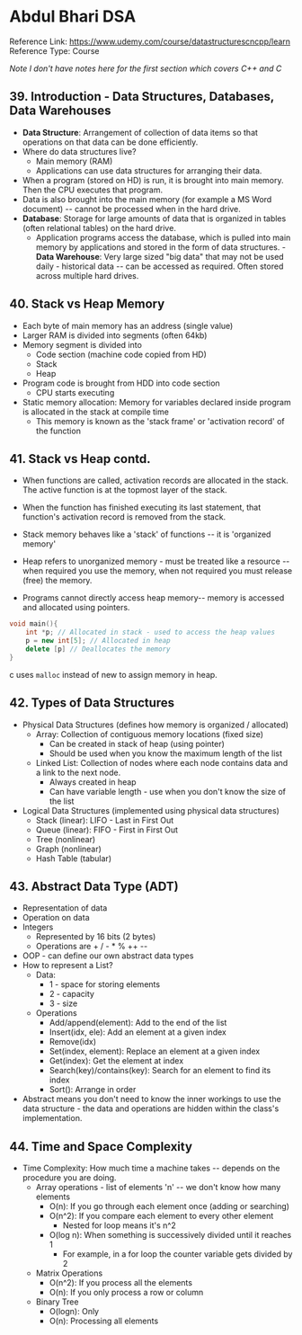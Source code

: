 # Abdul Bhari DSA

Reference Link: https://www.udemy.com/course/datastructurescncpp/learn
Reference Type: Course

*Note I don't have notes here for the first section which covers C++ and C*
## 39. Introduction - Data Structures, Databases, Data Warehouses

- **Data Structure**: Arrangement of collection of data items so that operations on that data can be done efficiently.
- Where do data structures live? 
	- Main memory (RAM)
	- Applications can use data structures for arranging their data.
- When a program (stored on HD) is run, it is brought into main memory. Then the CPU executes that program. 
- Data is also brought into the main memory (for example a MS Word document) -- cannot be processed when in the hard drive.
- **Database**: Storage for large amounts of data that is organized in tables (often relational tables) on the hard drive. 
	- Application programs access the database, which is pulled into main memory by applications and stored in the form of data structures.
-**Data Warehouse**: Very large sized "big data" that may not be used daily - historical data -- can be accessed as required. Often stored across multiple hard drives.

## 40. Stack vs Heap Memory

- Each byte of main memory has an address (single value)
- Larger RAM is divided into segments (often 64kb)
- Memory segment is divided into 
	- Code section (machine code copied from HD)
	- Stack
	- Heap
- Program code is brought from HDD into code section
	- CPU starts executing
- Static memory allocation: Memory for variables declared inside program is allocated in the stack at compile time
	- This memory is known as the 'stack frame' or 'activation record' of the function

## 41. Stack vs Heap contd.

- When functions are called, activation records are allocated in the stack. The active function is at the topmost layer of the stack.
- When the function has finished executing its last statement, that function's activation record is removed from the stack.
- Stack memory behaves like a 'stack' of functions -- it is 'organized memory'

- Heap refers to unorganized memory - must be treated like a resource -- when required you use the memory, when not required you must release (free) the memory.
- Programs cannot directly access heap memory-- memory is accessed and allocated using pointers.

```c++
void main(){
	int *p; // Allocated in stack - used to access the heap values
	p = new int[5]; // Allocated in heap
	delete [p] // Deallocates the memory
}
```

c uses `malloc` instead of new to assign memory in heap.
## 42. Types of Data Structures

- Physical Data Structures (defines how memory is organized / allocated)
	- Array: Collection of contiguous memory locations (fixed size)
		- Can be created in stack of heap (using pointer)
		- Should be used when you know the maximum length of the list
	- Linked List: Collection of nodes where each node contains data and a link to the next node.
		- Always created in heap
		- Can have variable length - use when you don't know the size of the list
- Logical Data Structures (implemented using physical data structures)
	- Stack (linear): LIFO - Last in First Out
	- Queue (linear): FIFO - First in First Out
	- Tree (nonlinear)
	- Graph (nonlinear)
	- Hash Table (tabular)

## 43. Abstract Data Type (ADT)

- Representation of data
- Operation on data
- Integers 
	- Represented by 16 bits (2 bytes)
	- Operations are + / - * % ++ --
- OOP - can define our own abstract data types
- How to represent a List?
	- Data:  
		- 1 - space for storing elements
		- 2 - capacity
		- 3 - size
	- Operations
		- Add/append(element): Add to the end of the list 
		- Insert(idx, ele): Add an element at a given index
		- Remove(idx) 
		- Set(index, element): Replace an element at a given index
		- Get(index): Get the element at index
		- Search(key)/contains(key): Search for an element to find its index 
		- Sort(): Arrange in order
- Abstract means you don't need to know the inner workings to use the data structure - the data and operations are hidden within the class's implementation.

## 44.  Time and Space Complexity

- Time Complexity: How much time a machine takes -- depends on the procedure you are doing.
	- Array operations - list of elements 'n' -- we don't know how many elements
		- O(n): If you go through each element once (adding or searching)
		- O(n^2): If you compare each element to every other element
			- Nested for loop means it's n^2
		- O(log n): When something is successively divided until it reaches 1
			- For example, in a for loop the counter variable gets divided by 2
	- Matrix Operations
		- O(n^2): If you process all the elements
		- O(n): If you only process a row or column
	- Binary Tree
		- O(logn): Only  
		- O(n): Processing all elements